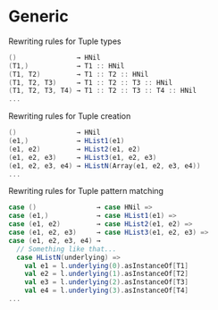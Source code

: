 # Generic

Rewriting rules for Tuple types

```scala
()               → HNil
(T1,)            → T1 :: HNil
(T1, T2)         → T1 :: T2 :: HNil
(T1, T2, T3)     → T1 :: T2 :: T3 :: HNil
(T1, T2, T3, T4) → T1 :: T2 :: T3 :: T4 :: HNil
...
```

Rewriting rules for Tuple creation

```scala
()               → HNil
(e1,)            → HList1(e1)
(e1, e2)         → HList2(e1, e2)
(e1, e2, e3)     → HList3(e1, e2, e3)
(e1, e2, e3, e4) → HListN(Array(e1, e2, e3, e4))
...
```

Rewriting rules for Tuple pattern matching

```scala
case ()               → case HNil =>
case (e1,)            → case HList1(e1) =>
case (e1, e2)         → case HList2(e1, e2) =>
case (e1, e2, e3)     → case HList3(e1, e2, e3) =>
case (e1, e2, e3, e4) →
  // Something like that...
  case HListN(underlying) =>
    val e1 = l.underlying(0).asInstanceOf[T1]
    val e2 = l.underlying(1).asInstanceOf[T2]
    val e3 = l.underlying(2).asInstanceOf[T3]
    val e4 = l.underlying(3).asInstanceOf[T4]
...
```

